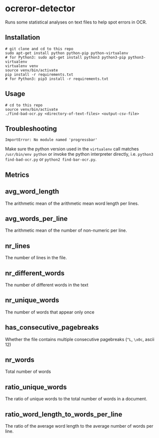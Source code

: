 ocreror-detector
================

Runs some statistical analyses on text files to help spot errors in OCR.


Installation
------------

```
# git clone and cd to this repo
sudo apt-get install python python-pip python-virtualenv
# for Python3: sudo apt-get install python3 python3-pip python3-virtualenv
virtualenv venv
source venv/bin/activate
pip install -r requirements.txt
# for Python3: pip3 install -r requirements.txt
```

Usage
-----

```
# cd to this repo
source venv/bin/activate
./find-bad-ocr.py <directory-of-text-files> <output-csv-file>
```

Troubleshooting
---------------

`ImportError: No module named 'progressbar'`

Make sure the python version used in the `virtualenv` call matches
`/usr/bin/env python` or invoke the python interpreter directly, i.e.
`python3 find-bad-ocr.py` or `python2 find-bar-ocr.py`.

Metrics
-------

## avg_word_length

The arithmetic mean of the arithmetic mean word length per lines.

## avg_words_per_line

The arithmetic mean of the number of non-numeric per line.

## nr_lines

The number of lines in the file.

## nr_different_words

The number of different words in the text

## nr_unique_words

The number of words that appear only once

## has_consecutive_pagebreaks

Whether the file contains multiple consecutive pagebreaks (`^L`, `\x0c`, ascii 12)

## nr_words 

Total number of words

## ratio_unique_words

The ratio of unique words to the total number of words in a document.

## ratio_word_length_to_words_per_line

The ratio of the average word length to the average number of words per line.
